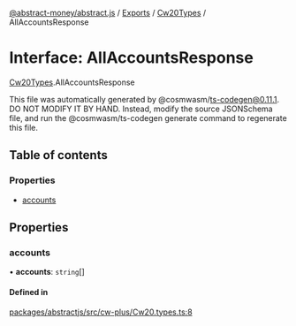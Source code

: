 [@abstract-money/abstract.js](../README.md) / [Exports](../modules.md) / [Cw20Types](../modules/Cw20Types.md) / AllAccountsResponse

# Interface: AllAccountsResponse

[Cw20Types](../modules/Cw20Types.md).AllAccountsResponse

This file was automatically generated by @cosmwasm/ts-codegen@0.11.1.
DO NOT MODIFY IT BY HAND. Instead, modify the source JSONSchema file,
and run the @cosmwasm/ts-codegen generate command to regenerate this file.

## Table of contents

### Properties

- [accounts](Cw20Types.AllAccountsResponse.md#accounts)

## Properties

### accounts

• **accounts**: `string`[]

#### Defined in

[packages/abstractjs/src/cw-plus/Cw20.types.ts:8](https://github.com/Abstract-OS/abstract.js/blob/c46b309/packages/abstractjs/src/cw-plus/Cw20.types.ts#L8)
